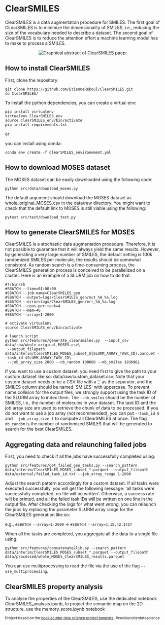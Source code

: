 <h1>ClearSMILES</h1>

<p>ClearSMILES is a data augmentation procedure for SMILES. The first goal of CLearSMILES is to minimize the dimensionality of SMILES, i.e., reducing the size of the vocabulary needed to describe a dataset. The second goal of ClearSMILES is to reduce the attention effort a machine learning model has to make to process a SMILES.</p>

<p align="center">
    <picture>
  <source media="(prefers-color-scheme: dark)" srcset="images/dark_mode_graphical_abstract.svg">
  <source media="(prefers-color-scheme: light)" srcset="light_mode_graphical_abstract.svg">
  <img alt="Graphical abstract of ClearSMILES paepr">
</picture>
</p>

<h2>How to install ClearSMILES</h2>

<p>First, clone the repository:</p>

<pre><code>git clone https://github.com/EtienneReboul/ClearSMILES.git
cd ClearSMILES/
</code></pre>

<p>To install the python dependencies, you can create a virtual env:</p>

<pre><code>pip install virtualenv
virtualenv ClearSMILES_env
source ClearSMILES_env/bin/activate
pip install requirements.txt
</code></pre>

<p>or</p>

<p>you can install using conda:</p>

<pre><code>conda env create -f ClearSMILES_environement.yml
</code></pre>

<h2>How to download MOSES dataset</h2>

<p>The MOSES dataset can be easily downloaded using the following code:</p>

<pre><code>python src/data/download_moses.py
</code></pre>

<p>The default argument should download the MOSES dataset as whole_original_MOSES.csv in the data/raw directory. You might want to check that the default link to MOSES is still viable using the following:</p>

<pre><code>pytest src/test/download_test.py
</code></pre>

<h2>How to generate ClearSMILES for MOSES</h2>

<p>ClearSMILES is a stochastic data augmentation procedure. Therefore, it is not possible to guarantee that it will always yield the same results. However, by generating a very large number of SMILES, the default setting is 100k randomized SMILES per molecule, the results should be somewhat consistent. As random search is a time-consuming process, the ClearSMILES generation process is conceived to be parallelized on a cluster. Here is an example of a SLURM job on how to do that:</p>

<pre><code>#!/bin/sh
#SBATCH --time=01:00:00
#SBATCH --job-name=ClearSMILES_gen
#SBATCH --output=logs/ClearSMILES_gen/out_%A_%a.log
#SBATCH --error=logs/ClearSMILES_gen/err_%A_%a.log
#SBATCH --cpus-per-task=4
#SBATCH --mem=4G
#SBATCH --array=1-2000

# activate virtualenv
source ClearSMILES_env/bin/activate

# launch script
python src/features/generate_clearsmiles.py  --input_csv data/raw/whole_original_MOSES.csv\
 --output_filepath  data/interim/ClearSMILES_MOSES_subset_${SLURM_ARRAY_TASK_ID}.parquet --task_id $SLURM_ARRAY_TASK_ID\
 --job_array_size 2000 --nb_random 100000 --nb_smiles 1936962
</code></pre>

<p>If you want to use a custom dataset, you need first to give the path to your custom dataset like so: data/raw/custom_dataset.csv. Note that your custom dataset needs to be a CSV file with a ',' as the separator, and the SMILES column should be named 'SMILES' with uppercase. To prevent name collision for the output files, we strongly support using the task ID of the SLURM array to index them. The <code>--nb_smiles</code> should be the number of SMILES, i.e., the number of molecules in your dataset. The task ID and the job array size are used to retrieve the chunk of data to be processed. If you do not want to use a job array (not recommended), you can put <code>--task_id 0</code> and <code>--job_array_size 1</code> to compute all ClearSMILES at once. The flag <code>--nb_random</code> is the number of randomized SMILES that will be generated to search for the best ClearSMILES.</p>

<h2>Aggregating data and relaunching failed jobs</h2>

<p>First, you need to check if all the jobs have successfully completed using:</p>

<pre><code>python src/features/get_failed_gen_tasks.py --search_pattern data/interim/ClearSMILES_MOSES_subset_*.parquet --output_filepath data/external/failed_task_id.txt --job_array_range 1-2000
</code></pre>

<p>Adjust the search pattern accordingly for a custom dataset. If all tasks were executed successfully, you will get the following message: 'all tasks were successfully completed, no file will be written'. Otherwise, a success rate will be printed, and all the failed task IDs will be written on one line in the output file. After checking the logs for what went wrong, you can relaunch the jobs by replacing the parameter SLURM array range for the ClearSMILES generation like so:</p>

<p>e.g., <code>#SBATCH --array=1-2000</code> -&gt; <code>#SBATCH --array=3,15,42,1457</code></p>

<p>When all the tasks are completed, you aggregate all the data to a single file using:</p>

<pre><code>python src/features/concatenate2lib.py --search_pattern data/interim/ClearSMILES_MOSES_subset_*.parquet --output_filepath data/processed/whole_MOSES_ClearSMILES_results.parquet
</code></pre>

<p>You can use multiprocessing to read the file via the use of the flag <code>--use_multiprocessing</code>.</p>

<h2>ClearSMILES property analysis</h2>

<p>To analyse the properties of the ClearSMILES, use the dedicated notebook ClearSMILES_analysis.ipynb, to project the semantic map on the 2D structure, use the memory_score.ipynb notebook</p>

<p><small>Project based on the <a target="_blank" href="https://drivendata.github.io/cookiecutter-data-science/">cookiecutter data science project template</a>. #cookiecutterdatascience</small></p>

